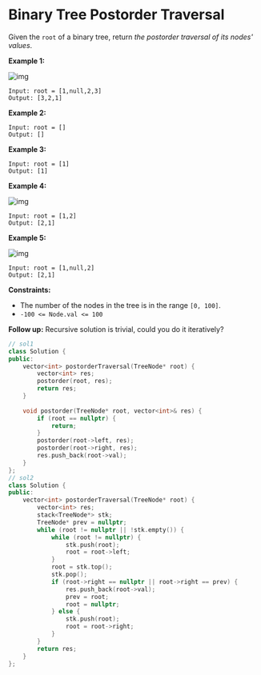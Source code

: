 # Binary Tree Postorder Traversal

Given the `root` of a binary tree, return *the postorder traversal of its nodes' values*.

 

**Example 1:**

![img](https://assets.leetcode.com/uploads/2020/08/28/pre1.jpg)

```
Input: root = [1,null,2,3]
Output: [3,2,1]
```

**Example 2:**

```
Input: root = []
Output: []
```

**Example 3:**

```
Input: root = [1]
Output: [1]
```

**Example 4:**

![img](https://assets.leetcode.com/uploads/2020/08/28/pre3.jpg)

```
Input: root = [1,2]
Output: [2,1]
```

**Example 5:**

![img](https://assets.leetcode.com/uploads/2020/08/28/pre2.jpg)

```
Input: root = [1,null,2]
Output: [2,1]
```

 

**Constraints:**

- The number of the nodes in the tree is in the range `[0, 100]`.
- `-100 <= Node.val <= 100`

 

**Follow up:** Recursive solution is trivial, could you do it iteratively?

```c++
// sol1
class Solution {
public:
    vector<int> postorderTraversal(TreeNode* root) {
        vector<int> res;
        postorder(root, res);
        return res;
    }
    
    void postorder(TreeNode* root, vector<int>& res) {
        if (root == nullptr) {
            return;
        }
        postorder(root->left, res);
        postorder(root->right, res);
        res.push_back(root->val);
    }
};
// sol2
class Solution {
public:
    vector<int> postorderTraversal(TreeNode* root) {
        vector<int> res;
        stack<TreeNode*> stk;
        TreeNode* prev = nullptr;
        while (root != nullptr || !stk.empty()) {
            while (root != nullptr) {
                stk.push(root);
                root = root->left;
            }
            root = stk.top();
            stk.pop();
            if (root->right == nullptr || root->right == prev) {
                res.push_back(root->val);
                prev = root;
                root = nullptr;
            } else {
                stk.push(root);
                root = root->right;
            }
        }
        return res;
    }
};
```

